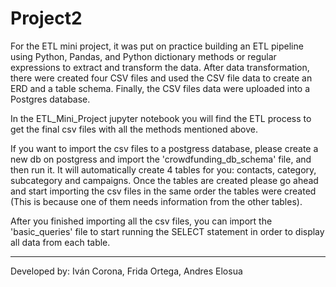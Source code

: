 # Project2

For the ETL mini project, it was put on practice building an ETL pipeline using Python, Pandas, and Python dictionary methods or regular expressions to extract and transform the data. After data transformation, there were created four CSV files and used the CSV file data to create an ERD and a table schema. Finally, the CSV files data were uploaded into a Postgres database.

In the ETL_Mini_Project jupyter notebook you will find the ETL process to get the final csv files with all the methods mentioned above.

If you want to import the csv files to a postgress database, please create a new db on postgress and import the 'crowdfunding_db_schema' file, and then run it. It will automatically create 4 tables for you: contacts, category, subcategory and campaigns. Once the tables are created please go ahead and start importing the csv files in the same order the tables were created (This is because one of them needs information from the other tables).

After you finished importing all the csv files, you can import the 'basic_queries' file to start running the SELECT statement in order to display all data from each table.

-------------------------------------
Developed by: Iván Corona, Frida Ortega, Andres Elosua
